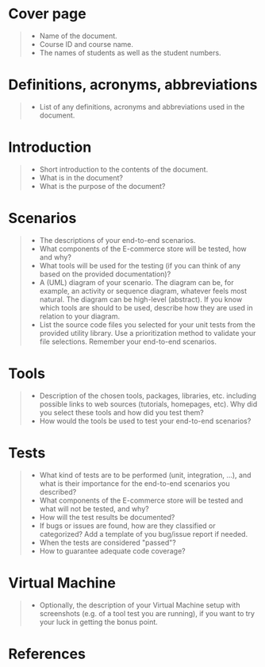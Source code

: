 # Cover page

> - Name of the document.
> - Course ID and course name.
> - The names of students as well as the student numbers.



# Definitions, acronyms, abbreviations

> - List of any definitions, acronyms and abbreviations used in the document.



# Introduction

> - Short introduction to the contents of the document. 
> - What is in the document?
> - What is the purpose of the document?



# Scenarios

> - The descriptions of your end-to-end scenarios.
> - What components of the E-commerce store will be tested, how and why?
> - What tools will be used for the testing (if you can think of any based on the provided documentation)?
> - A (UML) diagram of your scenario. The diagram can be, for example, an activity or sequence diagram, whatever feels most natural. The diagram can be high-level (abstract). If you know which tools are should to be used, describe how they are used in relation to your diagram.
> - List the source code files you selected for your unit tests from the provided utility library. Use a prioritization method to validate your file selections. Remember your end-to-end scenarios.



# Tools

> - Description of the chosen tools, packages, libraries, etc. including possible links to web sources (tutorials, homepages, etc). Why did you select these tools and how did you test them?
> - How would the tools be used to test your end-to-end scenarios?



# Tests

> - What kind of tests are to be performed (unit, integration, …), and what is their importance for the end-to-end scenarios you described?
> - What components of the E-commerce store will be tested and what will not be tested, and why?
> - How will the test results be documented?
> - If bugs or issues are found, how are they classified or categorized? Add a template of you bug/issue report if needed. 
> - When the tests are considered "passed"? 
> - How to guarantee adequate code coverage?



# Virtual Machine

> - Optionally, the description of your Virtual Machine setup with screenshots (e.g. of a tool test you are running), if you want to try your luck in getting the bonus point.



# References


